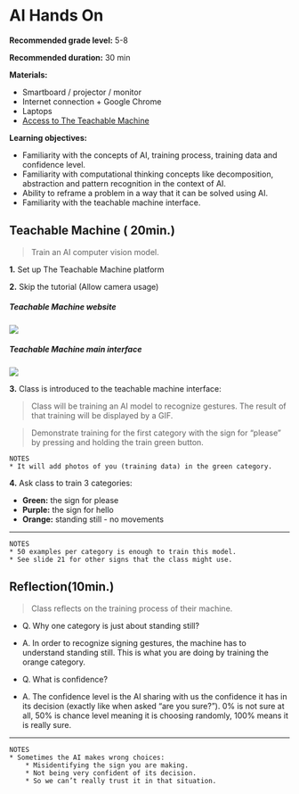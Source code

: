 # AI Hands On

**Recommended grade level:** 5-8

**Recommended duration:** 30 min

**Materials:**
* Smartboard / projector / monitor 
* Internet connection + Google Chrome
* Laptops
* [Access to The Teachable Machine](https://teachablemachine.withgoogle.com/)

**Learning objectives:** 
* Familiarity with the concepts of AI, training process, training data and confidence level.
* Familiarity with computational thinking concepts like decomposition, abstraction and pattern recognition in the context of AI.
* Ability to reframe a problem in a way that it can be solved using AI.
* Familiarity with the teachable machine interface.


## Teachable Machine ( 20min.)
> Train an AI computer vision model.

**1.** Set up The Teachable Machine platform

**2.** Skip the tutorial (Allow camera usage)

##### Teachable Machine website
![](/assets/images/am-tm/am-tm-1.png)

##### Teachable Machine main interface
![](/assets/images/am-tm/am-tm-2.png)

**3.** Class is introduced to the teachable machine interface:

> Class will be training an AI model to recognize gestures. The result of that training will be displayed by a GIF. 

> Demonstrate training for the first category with the sign for “please” by pressing and holding the train green button.

    NOTES
    * It will add photos of you (training data) in the green category.

**4.** Ask class to train 3 categories: 

* **Green:** the sign for please 
* **Purple:** the sign for hello 
* **Orange:** standing still - no movements
---
    NOTES
    * 50 examples per category is enough to train this model.
    * See slide 21 for other signs that the class might use.


## Reflection(10min.)
> Class reflects on the training process of their machine.

* Q. Why one category is just about standing still? 

* A. In order to recognize signing gestures, the machine has to understand standing still. This is what you are doing by training the orange category.

* Q. What is confidence? 
* A. The confidence level is the AI sharing with us the confidence it has in its decision (exactly like when asked “are you sure?”). 0% is not sure at all, 50% is chance level meaning it is choosing randomly, 100% means it is really sure. 

---
    NOTES
    * Sometimes the AI makes wrong choices:
        * Misidentifying the sign you are making.
        * Not being very confident of its decision.
        * So we can’t really trust it in that situation.